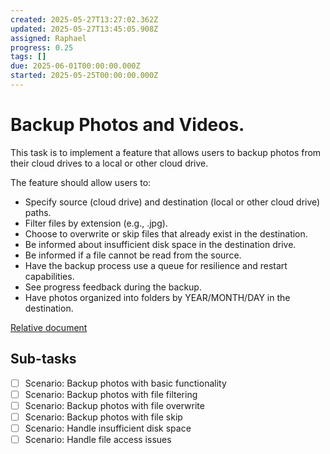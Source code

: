 ```yaml
---
created: 2025-05-27T13:27:02.362Z
updated: 2025-05-27T13:45:05.908Z
assigned: Raphael
progress: 0.25
tags: []
due: 2025-06-01T00:00:00.000Z
started: 2025-05-25T00:00:00.000Z
---
```


# Backup Photos and Videos.

This task is to implement a feature that allows users to backup photos from their cloud drives to a local or other cloud drive.

The feature should allow users to:
- Specify source (cloud drive) and destination (local or other cloud drive) paths.
- Filter files by extension (e.g., .jpg).
- Choose to overwrite or skip files that already exist in the destination.
- Be informed about insufficient disk space in the destination drive.
- Be informed if a file cannot be read from the source.
- Have the backup process use a queue for resilience and restart capabilities.
- See progress feedback during the backup.
- Have photos organized into folders by YEAR/MONTH/DAY in the destination.

[Relative document](../../src/feature/backup_photos_from/.feature)

## Sub-tasks

- [ ] Scenario: Backup photos with basic functionality
- [ ] Scenario: Backup photos with file filtering
- [ ] Scenario: Backup photos with file overwrite
- [ ] Scenario: Backup photos with file skip
- [ ] Scenario: Handle insufficient disk space
- [ ] Scenario: Handle file access issues
